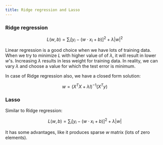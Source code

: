 ```yaml
---
title: Ridge regression and Lasso
---
```

### Ridge regression

$$L(w, b) = \sum_i [y_i - (w \cdot x_i + b)]^2 + \lambda |w|^2$$

Linear regression is a good choice when we have lots of training data. When we
try to minimize $L$ with higher value of of $\lambda$, it will result in lower
$w$'s. Increasing $\lambda$ results in less weight for training data. In
reality, we can vary $\lambda$ and choose a value for which the test error is
minimum.

In case of Ridge regression also, we have a closed form solution:

$$w = (X^T X + \lambda I)^{-1}(X^T y)$$

### Lasso

Similar to Ridge regression:

$$L(w, b) = \sum_i [y_i - (w \cdot x_i + b)]^2 + \lambda |w|$$

It has some advantages, like it produces sparse $w$ matrix (lots of zero
elements).
